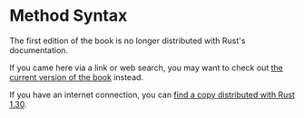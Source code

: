 # Method Syntax

The first edition of the book is no longer distributed with Rust's documentation.

If you came here via a link or web search, you may want to check out [the current
version of the book](../ch05-03-method-syntax.html) instead.

If you have an internet connection, you can [find a copy distributed with
Rust
1.30](https://doc.rust-lang.org/1.30.0/book/first-edition/method-syntax.html).
